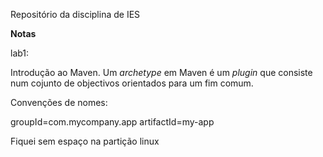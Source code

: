 Repositório da disciplina de IES

**Notas**

lab1:

Introdução ao Maven.
Um <em>archetype</em> em Maven é um <em>plugin</em> que consiste num cojunto de objectivos orientados para um fim comum.

Convenções de nomes:

groupId=com.mycompany.app
artifactId=my-app

Fiquei sem espaço na partição linux
